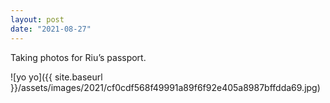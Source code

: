```yaml
---
layout: post
date: "2021-08-27"
---
```


Taking photos for Riu’s passport.

![yo yo]({{ site.baseurl }}/assets/images/2021/cf0cdf568f49991a89f6f92e405a8987bffdda69.jpg)
